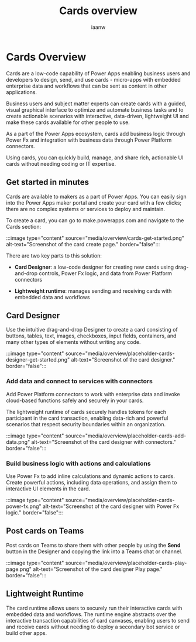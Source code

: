 ﻿---
title: "Cards overview"
description: "Get a quick overview of cards as a Power Apps capability and the business problems cards can help you solve"
keywords: "Cards, Power Apps, overview"
ms.date: 09/20/2022
ms.topic: article
author: iaanw
ms.author: iaanw
manager: shellyha
ms.reviewer: 
ms.custom: 
ms.collection: 
---

# Cards Overview

Cards are a low-code capability of Power Apps enabling business users and developers to design, send, and use cards - micro-apps with embedded enterprise data and workflows that can be sent as content in other applications.

Business users and subject matter experts can create cards with a guided, visual graphical interface to optimize and automate business tasks and to create actionable scenarios with interactive, data-driven, lightweight UI and make these cards available for other people to use.

As a part of the Power Apps ecosystem, cards add business logic through Power Fx and integration with business data through Power Platform connectors.

Using cards, you can quickly build, manage, and share rich, actionable UI cards without needing coding or IT expertise.

## Get started in minutes

Cards are available to makers as a part of Power Apps. You can easily sign into the Power Apps maker portal and create your card with a few clicks; there are no complex systems or services to deploy and maintain.

To create a card, you can go to make.powerapps.com and navigate to the Cards section:  

:::image type="content" source="media/overview/cards-get-started.png" alt-text="Screenshot of the card create page." border="false":::

There are two key parts to this solution:

- **Card Designer**: a low-code designer for creating new cards using drag-and-drop controls, Power Fx logic, and data from Power Platform connectors

- **Lightweight runtime**: manages sending and receiving cards with embedded data and workflows

## Card Designer

Use the intuitive drag-and-drop Designer to create a card consisting of buttons, tables, text, images, checkboxes, input fields, containers, and many other types of elements without writing any code.

:::image type="content" source="media/overview/placeholder-cards-designer-get-started.png" alt-text="Screenshot of the card designer." border="false":::

### Add data and connect to services with connectors

Add Power Platform connectors to work with enterprise data and invoke cloud-based functions safely and securely in your cards.

The lightweight runtime of cards securely handles tokens for each participant in the card transaction, enabling data-rich and powerful scenarios that respect security boundaries within an organization.

:::image type="content" source="media/overview/placeholder-cards-add-data.png" alt-text="Screenshot of the card designer with connectors." border="false":::

### Build business logic with actions and calculations

Use Power Fx to add inline calculations and dynamic actions to cards. Create powerful actions, including data operations, and assign them to interactive UI elements in the card.

:::image type="content" source="media/overview/placeholder-cards-power-fx.png" alt-text="Screenshot of the card designer with Power Fx logic." border="false":::

## Post cards on Teams

Post cards on Teams to share them with other people by using the **Send** button in the Designer and copying the link into a Teams chat or channel.

:::image type="content" source="media/overview/placeholder-cards-play-page.png" alt-text="Screenshot of the card designer Play page." border="false":::

## Lightweight Runtime

The card runtime allows users to securely run their interactive cards with embedded data and workflows. The runtime engine abstracts over the interactive transaction capabilities of card canvases, enabling users to send and receive cards without needing to deploy a secondary bot service or build other apps.
